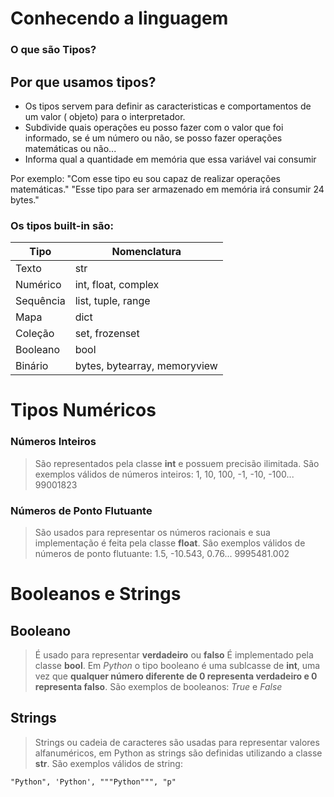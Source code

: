# Conhecendo a linguagem
### O que são Tipos?
## Por que usamos tipos?
  - Os tipos servem para definir as caracteristicas e comportamentos de um valor ( objeto) para o interpretador.
  - Subdivide quais operações eu posso fazer com o valor que foi informado, se é um número ou não, se posso fazer operações matemáticas ou não...
  - Informa qual a quantidade em memória que essa variável vai consumir

  Por exemplo: 
    "Com esse tipo eu sou capaz de realizar operações matemáticas."
    "Esse tipo para ser armazenado em memória irá consumir 24 bytes."

### Os tipos built-in são:
| Tipo | Nomenclatura |
| ----------- | ----------- |
| Texto | str |
| Numérico | int, float, complex |
| Sequência | list, tuple, range |
| Mapa | dict |
| Coleção | set, frozenset|
| Booleano | bool |
| Binário | bytes, bytearray, memoryview |

# Tipos Numéricos

### Números Inteiros
> São representados pela classe **int** e possuem precisão ilimitada.
São exemplos válidos de números inteiros:
1, 10, 100, -1, -10, -100... 99001823

### Números de Ponto Flutuante
> São usados para representar os números racionais e sua implementação é feita pela classe **float**.
São exemplos válidos de números de ponto flutuante:
1.5, -10.543, 0.76... 9995481.002

# Booleanos e Strings

## Booleano
> É usado para representar **verdadeiro** ou **falso**
É implementado pela classe **bool**.
Em *Python* o tipo booleano é uma sublcasse de **int**, uma vez que **qualquer número diferente de 0 representa verdadeiro e 0 representa falso**.
São exemplos de booleanos:
*True* e *False*

## Strings
> Strings ou cadeia de caracteres são usadas para representar valores alfanuméricos, em Python as strings são definidas utilizando a classe **str**.
São exemplos válidos de string:

`"Python", 'Python', """Python""", "p"` 